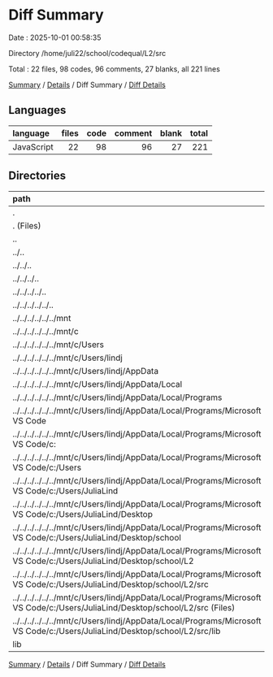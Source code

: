 # Diff Summary

Date : 2025-10-01 00:58:35

Directory /home/juli22/school/codequal/L2/src

Total : 22 files,  98 codes, 96 comments, 27 blanks, all 221 lines

[Summary](results.md) / [Details](details.md) / Diff Summary / [Diff Details](diff-details.md)

## Languages
| language | files | code | comment | blank | total |
| :--- | ---: | ---: | ---: | ---: | ---: |
| JavaScript | 22 | 98 | 96 | 27 | 221 |

## Directories
| path | files | code | comment | blank | total |
| :--- | ---: | ---: | ---: | ---: | ---: |
| . | 22 | 98 | 96 | 27 | 221 |
| . (Files) | 4 | 175 | 170 | 49 | 394 |
| .. | 10 | -359 | -371 | -109 | -839 |
| ../.. | 10 | -359 | -371 | -109 | -839 |
| ../../.. | 10 | -359 | -371 | -109 | -839 |
| ../../../.. | 10 | -359 | -371 | -109 | -839 |
| ../../../../.. | 10 | -359 | -371 | -109 | -839 |
| ../../../../../.. | 10 | -359 | -371 | -109 | -839 |
| ../../../../../../mnt | 10 | -359 | -371 | -109 | -839 |
| ../../../../../../mnt/c | 10 | -359 | -371 | -109 | -839 |
| ../../../../../../mnt/c/Users | 10 | -359 | -371 | -109 | -839 |
| ../../../../../../mnt/c/Users/lindj | 10 | -359 | -371 | -109 | -839 |
| ../../../../../../mnt/c/Users/lindj/AppData | 10 | -359 | -371 | -109 | -839 |
| ../../../../../../mnt/c/Users/lindj/AppData/Local | 10 | -359 | -371 | -109 | -839 |
| ../../../../../../mnt/c/Users/lindj/AppData/Local/Programs | 10 | -359 | -371 | -109 | -839 |
| ../../../../../../mnt/c/Users/lindj/AppData/Local/Programs/Microsoft VS Code | 10 | -359 | -371 | -109 | -839 |
| ../../../../../../mnt/c/Users/lindj/AppData/Local/Programs/Microsoft VS Code/c: | 10 | -359 | -371 | -109 | -839 |
| ../../../../../../mnt/c/Users/lindj/AppData/Local/Programs/Microsoft VS Code/c:/Users | 10 | -359 | -371 | -109 | -839 |
| ../../../../../../mnt/c/Users/lindj/AppData/Local/Programs/Microsoft VS Code/c:/Users/JuliaLind | 10 | -359 | -371 | -109 | -839 |
| ../../../../../../mnt/c/Users/lindj/AppData/Local/Programs/Microsoft VS Code/c:/Users/JuliaLind/Desktop | 10 | -359 | -371 | -109 | -839 |
| ../../../../../../mnt/c/Users/lindj/AppData/Local/Programs/Microsoft VS Code/c:/Users/JuliaLind/Desktop/school | 10 | -359 | -371 | -109 | -839 |
| ../../../../../../mnt/c/Users/lindj/AppData/Local/Programs/Microsoft VS Code/c:/Users/JuliaLind/Desktop/school/L2 | 10 | -359 | -371 | -109 | -839 |
| ../../../../../../mnt/c/Users/lindj/AppData/Local/Programs/Microsoft VS Code/c:/Users/JuliaLind/Desktop/school/L2/src | 10 | -359 | -371 | -109 | -839 |
| ../../../../../../mnt/c/Users/lindj/AppData/Local/Programs/Microsoft VS Code/c:/Users/JuliaLind/Desktop/school/L2/src (Files) | 4 | -173 | -170 | -49 | -392 |
| ../../../../../../mnt/c/Users/lindj/AppData/Local/Programs/Microsoft VS Code/c:/Users/JuliaLind/Desktop/school/L2/src/lib | 6 | -186 | -201 | -60 | -447 |
| lib | 8 | 282 | 297 | 87 | 666 |

[Summary](results.md) / [Details](details.md) / Diff Summary / [Diff Details](diff-details.md)